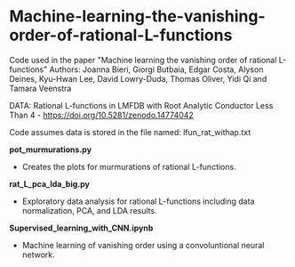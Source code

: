 # Machine-learning-the-vanishing-order-of-rational-L-functions
Code used in the paper "Machine learning the vanishing order of rational L-functions"
Authors: Joanna Bieri, Giorgi Butbaia, Edgar Costa, Alyson Deines, Kyu-Hwan Lee, David Lowry-Duda, Thomas Oliver, Yidi Qi and Tamara Veenstra


DATA: Rational L-functions in LMFDB with Root Analytic Conductor Less Than 4 - https://doi.org/10.5281/zenodo.14774042

Code assumes data is stored in the file named: lfun_rat_withap.txt

**pot_murmurations.py**

- Creates the plots for murmurations of rational L-functions.

**rat_L_pca_lda_big.py**

- Exploratory data analysis for rational L-functions including data normalization, PCA, and LDA results.

**Supervised_learning_with_CNN.ipynb**

- Machine learning of vanishing order using a convoluntional neural network. 
